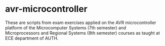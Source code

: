 # avr-microcontroller
These are scripts from exam exercises applied on the AVR microcontroller platform of the 
Microcomputer Systems (7th semester) and Microprocessors and Regional Systems (8th semester) 
courses as taught at ECE department of AUTH.
